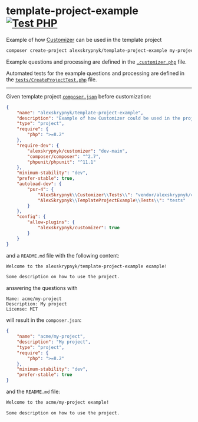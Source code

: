 # template-project-example [![Test PHP](https://github.com/AlexSkrypnyk/template-project-example/actions/workflows/test-php.yml/badge.svg)](https://github.com/AlexSkrypnyk/template-project-example/actions/workflows/test-php.yml)
Example of how [Customizer](https://github.com/AlexSkrypnyk/customizer) can be used in the template project

```bash
composer create-project alexskrypnyk/template-project-example my-project
```

Example questions and processing are defined in the [`.customizer.php`](.customizer.php) file.

Automated tests for the example questions and processing are defined in the [`tests/CreateProjectTest.php`](tests/CreateProjectTest.php) file.

---

Given template project [`composer.json`](composer.json) before customization:
```json
{
    "name": "alexskrypnyk/template-project-example",
    "description": "Example of how Customizer could be used in the project",
    "type": "project",
    "require": {
        "php": ">=8.2"
    },
    "require-dev": {
        "alexskrypnyk/customizer": "dev-main",
        "composer/composer": "^2.7",
        "phpunit/phpunit": "^11.1"
    },
    "minimum-stability": "dev",
    "prefer-stable": true,
    "autoload-dev": {
        "psr-4": {
            "AlexSkrypnyk\\Customizer\\Tests\\": "vendor/alexskrypnyk/customizer/tests/phpunit",
            "AlexSkrypnyk\\TemplateProjectExample\\Tests\\": "tests"
        }
    },
    "config": {
        "allow-plugins": {
            "alexskrypnyk/customizer": true
        }
    }
}
```

and a `README.md` file with the following content:

```markdown
Welcome to the alexskrypnyk/template-project-example example!

Some description on how to use the project.
```

answering the questions with

```
Name: acme/my-project
Description: My project
License: MIT
```

will result in the `composer.json`:

```json
{
    "name": "acme/my-project",
    "description": "My project",
    "type": "project",
    "require": {
        "php": ">=8.2"
    },   
    "minimum-stability": "dev",
    "prefer-stable": true    
}
```
and the `README.md` file:

```markdown
Welcome to the acme/my-project example!

Some description on how to use the project.
```
